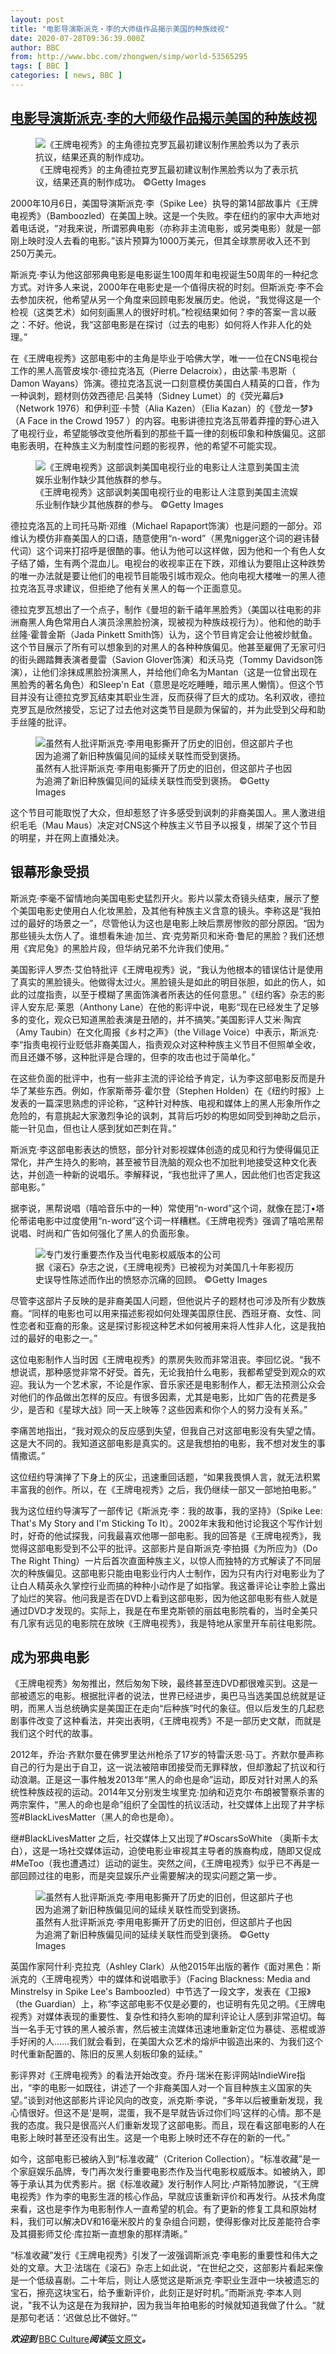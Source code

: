 ```yaml
---
layout: post
title: "电影导演斯派克‧李的大师级作品揭示美国的种族歧视"
date: 2020-07-28T09:36:39.000Z
author: BBC
from: http://www.bbc.com/zhongwen/simp/world-53565295
tags: [ BBC ]
categories: [ news, BBC ]
---
```

<!--1595928999000-->
[电影导演斯派克‧李的大师级作品揭示美国的种族歧视](http://www.bbc.com/zhongwen/simp/world-53565295)
------

<div>
<figure><img alt="《王牌电视秀》的主角德拉克罗瓦最初建议制作黑脸秀以为了表示抗议，结果还真的制作成功。" src="https://ichef.bbci.co.uk/news/600/cpsprodpb/14205/production/_113673428_bcf43484-feac-4b82-a3bb-d5a721e20d44.jpg" referrerpolicy="no-referrer"><br><figcaption>《王牌电视秀》的主角德拉克罗瓦最初建议制作黑脸秀以为了表示抗议，结果还真的制作成功。 ©Getty Images</figcaption></figure><p class="story-body__introduction">2000年10月6日，美国导演斯派克·李（Spike Lee）执导的第14部故事片《王牌电视秀》（Bamboozled）在美国上映。这是一个失败。李在纽约的家中大声地对着电话说，“对我来说，所谓邪典电影（亦称非主流电影，或另类电影）就是一部刚上映时没人去看的电影。”该片预算为1000万美元，但其全球票房收入还不到250万美元。</p><p>斯派克·李认为他这部邪典电影是电影诞生100周年和电视诞生50周年的一种纪念方式。对许多人来说，2000年在电影史是一个值得庆祝的时刻。但斯派克‧李不会去参加庆祝，他希望从另一个角度来回顾电影发展历史。他说，“我觉得这是一个检视（这类艺术）如何刻画黑人的很好时机。”检视结果如何？李的答案一言以蔽之：不好。他说，我“这部电影是在探讨（过去的电影）如何将人作非人化的处理。”</p><p>在《王牌电视秀》这部电影中的主角是毕业于哈佛大学，唯一一位在CNS电视台工作的黑人高管皮埃尔·德拉克洛瓦（Pierre Delacroix），由达蒙·韦恩斯（ Damon Wayans）饰演。德拉克洛瓦说一口刻意模仿美国白人精英的口音，作为一种讽刺，题材则仿效西德尼·吕美特（Sidney Lumet）的《荧光幕后》（Network 1976）和伊利亚·卡赞（Alia Kazen）（Elia Kazan）的《登龙一梦》（A Face in the Crowd 1957 ）的内容。电影讲德拉克洛瓦带着莽撞的野心进入了电视行业，希望能够改变他所看到的那些千篇一律的刻板印象和种族偏见。这部电影表明，在种族主义为制度性问题的影视界，他的希望不可能实现。</p><figure><img alt="《王牌电视秀》这部讽刺美国电视行业的电影让人注意到美国主流娱乐业制作缺少其他族群的参与。" src="https://ichef.bbci.co.uk/news/600/cpsprodpb/70F5/production/_113671982_e2a2d996-e9a2-4793-86e7-ba0144422d8f.jpg" referrerpolicy="no-referrer"><br><figcaption>《王牌电视秀》这部讽刺美国电视行业的电影让人注意到美国主流娱乐业制作缺少其他族群的参与。 ©Getty Images</figcaption></figure><p>德拉克洛瓦的上司托马斯‧邓维（Michael Rapaport饰演）也是问题的一部分。邓维认为模仿非裔美国人的口语，随意使用“n-word”（黑鬼nigger这个词的避讳替代词）这个词来打招呼是很酷的事。他认为他可以这样做，因为他和一个有色人女子结了婚，生有两个混血儿。电视台的收视率正在下跌，邓维认为要阻止这种跌势的唯一办法就是要让他们的电视节目能吸引城市观众。他向电视大楼唯一的黑人德拉克洛瓦寻求建议，但拒绝了他有关黑人的每一个正面意见。</p><p>德拉克罗瓦想出了一个点子，制作《曼坦的新千禧年黑脸秀》（美国以往电影的非洲裔黑人角色常用白人演员涂黑脸扮演，现被视为种族歧视行为）。他和他的助手丝隆·霍普金斯（Jada Pinkett Smith饰）认为，这个节目肯定会让他被炒鱿鱼。这个节目展示了所有可以想象到的对黑人的各种种族偏见。他甚至雇佣了无家可归的街头踢踏舞表演者曼雷（Savion Glover饰演）和沃马克（Tommy Davidson饰演），让他们涂抹成黑脸扮演黑人，并给他们命名为Mantan（这是一位曾出现在黑脸秀的著名角色）和Sleep'n Eat（意思是吃吃睡睡，暗示黑人懒惰）。但这个节目并没有让德拉克罗瓦结束其职业生涯，反而获得了巨大的成功。名利双收，德拉克罗瓦是欣然接受，忘记了过去他对这类节目是颇为保留的，并为此受到父母和助手丝隆的批评。</p><figure><img alt="虽然有人批评斯派克‧李用电影撕开了历史的旧创，但这部片子也因为追溯了新旧种族偏见间的延续关联性而受到褒扬。" src="https://ichef.bbci.co.uk/news/600/cpsprodpb/CCD5/production/_113673425_15395ff8-10a9-40d3-9726-b29090eac519.jpg" referrerpolicy="no-referrer"><br><figcaption>虽然有人批评斯派克‧李用电影撕开了历史的旧创，但这部片子也因为追溯了新旧种族偏见间的延续关联性而受到褒扬。 ©Getty Images</figcaption></figure><p>这个节目可能取悦了大众，但却惹怒了许多感受到讽刺的非裔美国人。黑人激进组织毛毛（Mau Maus）决定对CNS这个种族主义节目予以报复，绑架了这个节目的明星，并在网上直播处决。</p><h2 class="story-body__crosshead">银幕形象受损</h2><p>斯派克‧李毫不留情地向美国电影史猛烈开火。影片以蒙太奇镜头结束，展示了整个美国电影史使用白人化妆黑脸，及其他有种族主义含意的镜头。李称这是“我拍过的最好的场景之一”，尽管他认为这也是电影上映后票房惨败的部分原因。“因为那些镜头太伤人了。谁想看朱迪·加兰、宾·克劳斯贝和米奇·鲁尼的黑脸？我们还想用《宾尼兔》的黑脸片段，但华纳兄弟不允许我们使用。”</p><p>美国影评人罗杰·艾伯特批评《王牌电视秀》说，“我认为他根本的错误估计是使用了真实的黑脸镜头。他做得太过火。黑脸镜头是如此的明目张胆，如此的伤人，如此的过度指责，以至于模糊了黑面饰演者所表达的任何意思。”《纽约客》杂志的影评人安东尼‧莱恩（Anthony Lane）在他的影评中说，电影“现在已经发生了足够多的变化，观众已知道黑脸表演是丑陋的，并不搞笑。”美国影评人艾米·陶宾（Amy Taubin）在文化周报《乡村之声》（the Village Voice）中表示，斯派克‧李“指责电视行业贬低非裔美国人，指责观众对这种种族主义节目不但照单全收，而且还嫌不够，这种批评是合理的，但李的攻击也过于简单化。”</p><p>在这些负面的批评中，也有一些非主流的评论给予肯定，认为李这部电影反而是升华了某些东西。例如，作家斯蒂芬·霍尔登（Stephen Holden）在《纽约时报》上发表的一篇深思熟虑的评论称，“这种针对种族、电视和媒体上的黑人形象所作之危险的，有意挑起大家激烈争论的讽刺，其背后巧妙的构思如同受到神助之启示，能一针见血，但也让人感到犹如芒刺在背。”</p><p>斯派克‧李这部电影表达的愤怒，部分针对影视媒体创造的成见和行为使得偏见正常化，并产生持久的影响，甚至被节目洗脑的观众也不加批判地接受这种文化表达，并创造一种新的说唱乐。李解释说，“我也批评了黑人，因此他们也否定我这部电影。”</p><p>据李说，黑帮说唱（嘻哈音乐中的一种）常使用“n-word”这个词，就像在昆汀•塔伦蒂诺电影中过度使用“n-word”这个词一样糟糕。《王牌电视秀》强调了嘻哈黑帮说唱、时尚和广告如何强化了黑人的负面形象。</p><figure><img alt="专门发行重要杰作及当代电影权威版本的公司"标准收藏"在2020年3月收藏了《王牌电视秀》，发行了该片的DVD。" src="https://ichef.bbci.co.uk/news/600/cpsprodpb/11AF5/production/_113673427_30f7c6f0-4206-4b40-92ee-b5aa7ae02df7.jpg" referrerpolicy="no-referrer"><br><figcaption>据《滚石》杂志之说，《王牌电视秀》已被视为对美国几十年影视历史误导性陈述而作出的愤怒亦沉痛的回顾。 ©Getty Images</figcaption></figure><p>尽管李这部片子反映的是非裔美国人问题，但他说片子的题材也可涉及所有少数族裔。“同样的电影也可以用来描述影视如何处理美国原住民、西班牙裔、女性、同性恋者和亚裔的形象。这是探讨影视这种艺术如何被用来将人性非人化，这是我拍过的最好的电影之一。”</p><p>这位电影制作人当时因《王牌电视秀》的票房失败而非常沮丧。李回忆说。“我不想说谎，那种感觉非常不好受。首先，无论我拍什么电影，我都希望受到观众的欢迎。我认为一个艺术家，不论是作家、音乐家还是电影制作人，都无法预测公众会对他们的作品做出怎样的反应。有很多因素，尤其是电影，比如广告的花费是多少，是否和《星球大战》同一天上映等？这些因素和你个人的努力没有关系。”</p><p>李痛苦地指出，“我对观众的反应感到失望，但我自己对这部电影没有失望之情。这是大不同的。我知道这部电影是真实的。这是我想拍的电影，我不想对发生的事情撒谎。”</p><p>这位纽约导演掸了下身上的灰尘，迅速重回话题，“如果我畏惧人言，就无法积累丰富我的创作。所以，在《王牌电视秀》之后，我仍继续一部又一部地拍电影。”</p><p>我为这位纽约导演写了一部传记《斯派克·李：我的故事，我的坚持》（Spike Lee: That's My Story and I'm Sticking To It）。2002年末我和他讨论我这个写作计划时，好奇的他试探我，问我最喜欢他哪一部电影。我的回答是《王牌电视秀》，我觉得这部电影受到不公平的批评。这部影片是自斯派克‧李拍摄《为所应为》（Do The Right Thing）一片后首次直面种族主义，以惊人而独特的方式解读了不同层次的种族偏见。这部电影只能由电影业行内人士制作，因为只有内行对电影业为了让白人精英永久掌控行业而搞的种种小动作是了如指掌。我这番评论让李脸上露出了灿烂的笑容。他问我是否在DVD上看到这部电影，因为他这部电影有些人就是通过DVD才发现的。实际上，我是在布里克斯顿的丽兹电影院看的，当时全美只有几家有远见的电影院在放映《王牌电视秀》，我是特地从家里开车前往电影院。</p><h2 class="story-body__crosshead">成为邪典电影</h2><p>《王牌电视秀》匆匆推出，然后匆匆下映，最终甚至连DVD都很难买到。这是一部被遗忘的电影。根据批评者的说法，世界已经进步，奥巴马当选美国总统就是证明，而黑人当总统确实是美国正在走向“后种族”时代的象征。但以后发生的几起悲剧事件改变了这种看法，并突出表明，《王牌电视秀》不是一部历史文献，而就是我们这个时代的故事。</p><p>2012年，乔治·齐默尔曼在佛罗里达州枪杀了17岁的特雷沃恩·马丁。齐默尔曼声称自己的行为是出于自卫，这一说法被陪审团接受而无罪释放，但却激起了抗议和行动浪潮。正是这一事件触发2013年“黑人的命也是命”运动，即反对针对黑人的系统性种族歧视的运动。2014年又分别发生埃里克·加纳和迈克尔·布朗被警察杀害的两宗案件，“黑人的命也是命”组织了全国性的抗议活动，社交媒体上出现了井字标签#BlackLivesMatter（黑人的命也是命）。</p><p>继#BlackLivesMatter 之后，社交媒体上又出现了#OscarsSoWhite （奥斯卡太白），这是一场社交媒体运动，迫使电影业审视其主导者的族裔构成，随即又促成#MeToo（我也遭遇过）运动的诞生。突然之间，《王牌电视秀》似乎已不再是一部回顾过往的电影，而是突显娱乐产业需要解决的现实问题之第一步。</p><figure><img alt="虽然有人批评斯派克‧李用电影撕开了历史的旧创，但这部片子也因为追溯了新旧种族偏见间的延续关联性而受到褒扬。" src="https://ichef.bbci.co.uk/news/600/cpsprodpb/CCD5/production/_113673425_15395ff8-10a9-40d3-9726-b29090eac519.jpg" referrerpolicy="no-referrer"><br><figcaption>虽然有人批评斯派克‧李用电影撕开了历史的旧创，但这部片子也因为追溯了新旧种族偏见间的延续关联性而受到褒扬。 ©Getty Images</figcaption></figure><p>英国作家阿什利·克拉克（Ashley Clark）从他2015年出版的著作《面对黑色：斯派克的〈王牌电视秀〉中的媒体和说唱歌手》（Facing Blackness: Media and Minstrelsy in Spike Lee's Bamboozled）中节选了一段文字，发表在《卫报》（the Guardian）上，称“李这部电影不仅是必要的，也证明有先见之明。《王牌电视秀》对媒体表现的重要性、复杂性和持久影响的犀利评论让人感到非常迫切。每当一名手无寸铁的黑人被杀害，然后被主流媒体迅速地重新定位为暴徒、恶棍或游手好闲的人……我们就会看到，在美国大众艺术的熔炉中锻造出来的、为我们这个时代重新配置的、陈旧的反黑人刻板印象的延续。”</p><p>影评界对《王牌电视秀》的看法开始改变。乔丹·瑞米在影评网站IndieWire指出，“李的电影一如既往，讲述了一个非裔美国人对一个盲目种族主义国家的失望。”谈到对他这部影片评论风向的改变，派克斯‧李说，“多年以后被重新发现，我心情很好。但这不是‘是啊，混蛋，我不是早就告诉过你们吗’这样的心情。那不是我的态度。我只是很高兴人们重新发现了这部电影。而且，现在看这部电影的人在电影上映时甚至还没有出生。这是一个电影上映时还不存在的新的一代。”</p><p>如今，这部电影已被纳入到“标准收藏”（Criterion Collection）。“标准收藏”是一个家庭娱乐品牌，专门再次发行重要电影杰作及当代电影权威版本。如被纳入，即等于承认其为优秀影片。据《标准收藏》发行制作人阿比·卢斯特加滕说，“《王牌电视秀》作为李的电影生涯的核心作品，早就应该重新评价和再发行。从技术角度来看，这也是李作为电影制作人一直希望的机会。有了更新的修复工具和原始材料，我们可以解决DV和16毫米胶片的复杂组合问题，使得影像对比反差能符合李及其摄影师艾伦‧库拉斯一直想象的那样清晰。”</p><p>“标准收藏”发行《王牌电视秀》引发了一波强调斯派克‧李电影的重要性和伟大之处的文章。大卫·法瑞在《滚石》杂志上如此说，“在世纪之交，这部影片看起来像是一个低级喜剧。二十年后，则让人感觉这是斯派克‧李职业生涯中一块被遗忘的宝石，擦亮这块宝石，给予重新评价，此刻正是好时机。”而斯派克‧李本人则说，"我不认为这是在为我辩护，因为我当年拍电影的时候就知道我做了什么。“就是那句老话：‘迟做总比不做好。’”</p><p><strong><i>欢迎到 </i></strong><a href="https://www.bbc.com/culture" class="story-body__link">BBC Culture</a><strong><i>阅读</i></strong><a href="https://www.bbc.com/culture/article/20200515-spike-lees-masterpiece-about-racism-in-the-us" class="story-body__link">英文原文</a><strong><i>。</i></strong></p>
</div>
